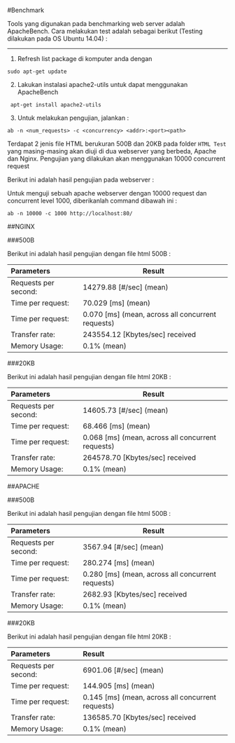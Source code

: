 #Benchmark

Tools yang digunakan pada benchmarking web server adalah ApacheBench. Cara melakukan test adalah sebagai berikut (Testing dilakukan pada OS Ubuntu 14.04) : 

----------

 1.  Refresh list package di komputer anda dengan 
```
sudo apt-get update
```
 2. Lakukan instalasi apache2-utils untuk dapat menggunakan ApacheBench
```
 apt-get install apache2-utils
```
 3. Untuk melakukan pengujian, jalankan : 
```
ab -n <num_requests> -c <concurrency> <addr>:<port><path>
```

Terdapat 2 jenis file HTML berukuran 500B dan 20KB pada folder `HTML Test` yang masing-masing akan diuji di dua webserver yang berbeda, Apache dan Nginx. Pengujian yang dilakukan akan menggunakan 10000 concurrent request

Berikut ini adalah hasil pengujian pada webserver : 

Untuk menguji  sebuah apache webserver dengan 10000 request dan concurrent level 1000, diberikanlah command dibawah ini : 

```
ab -n 10000 -c 1000 http://localhost:80/
```


##NGINX

###500B

Berikut ini adalah hasil pengujian dengan file html 500B : 

| Parameters | Result |
| :--------------------  | ---------------------------- |
|Requests per second:    |14279.88 [#/sec] (mean)|
|Time per request:       |70.029 [ms] (mean)|
|Time per request:       |0.070 [ms] (mean, across all concurrent requests)|
|Transfer rate:          |243554.12 [Kbytes/sec] received|
|Memory Usage: |0.1% (mean)|

###20KB

Berikut ini adalah hasil pengujian dengan file html 20KB : 

| Parameters | Result |
| :------------------	 | ---------------------------- |
|Requests per second:    |14605.73 [#/sec] (mean)|
|Time per request:       |68.466 [ms] (mean)|
|Time per request:       |0.068 [ms] (mean, across all concurrent requests)|
|Transfer rate:          |264578.70 [Kbytes/sec] received|
|Memory Usage: |0.1% (mean)|


##APACHE

###500B

Berikut ini adalah hasil pengujian dengan file html 500B : 

| Parameters | Result |
| :-------------------	  | ---------------------------- |
| Requests per second:    | 3567.94 [#/sec] (mean) |
| Time per request:       | 280.274 [ms] (mean) |
| Time per request:       | 0.280 [ms] (mean, across all concurrent requests) |
| Transfer rate:          | 2682.93 [Kbytes/sec] received |
| Memory Usage:		  | 0.1% (mean) |


###20KB

Berikut ini adalah hasil pengujian dengan file html 20KB : 

| Parameters | Result |
| :------------------	  | :---------------------------- |
| Requests per second:    | 6901.06 [#/sec] (mean) |
| Time per request:       | 144.905 [ms] (mean) |
| Time per request:       | 0.145 [ms] (mean, across all concurrent requests) |
| Transfer rate:          | 136585.70 [Kbytes/sec] received |
| Memory Usage: | 0.1% (mean) |


